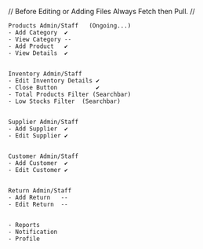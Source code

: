 

// Before Editing or Adding Files Always Fetch then Pull. //

    Products Admin/Staff   (Ongoing...)
    - Add Category  ✔ 
    - View Category --
    - Add Product   ✔
    - View Details  ✔


    Inventory Admin/Staff
    - Edit Inventory Details ✔
    - Close Button           ✔
    - Total Products Filter (Searchbar)
    - Low Stocks Filter  (Searchbar)


    Supplier Admin/Staff
    - Add Supplier  ✔
    - Edit Supplier ✔


    Customer Admin/Staff
    - Add Customer  ✔
    - Edit Customer ✔


    Return Admin/Staff
    - Add Return   --
    - Edit Return  --


    - Reports
    - Notification
    - Profile
